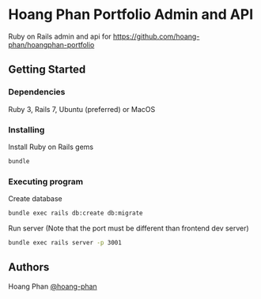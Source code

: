 # Hoang Phan Portfolio Admin and API

Ruby on Rails admin and api for https://github.com/hoang-phan/hoangphan-portfolio

## Getting Started

### Dependencies

Ruby 3, Rails 7, Ubuntu (preferred) or MacOS

### Installing

Install Ruby on Rails gems

```sh
bundle
```

### Executing program

Create database
```sh
bundle exec rails db:create db:migrate
```

Run server (Note that the port must be different than frontend dev server)
```sh
bundle exec rails server -p 3001
```

## Authors

Hoang Phan
[@hoang-phan](https://github.com/hoang-phan)
